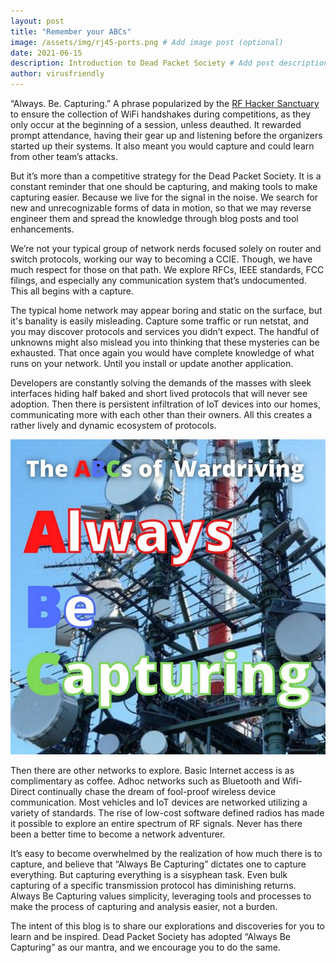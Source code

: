 ```yaml
---
layout: post
title: "Remember your ABCs"
image: /assets/img/rj45-ports.png # Add image post (optional)
date: 2021-06-15
description: Introduction to Dead Packet Society # Add post description (optional)
author: virusfriendly
---
```


“Always. Be. Capturing.” A phrase popularized by the [RF Hacker Sanctuary](https://wirelessvillage.ninja/) to ensure the collection of WiFi handshakes during competitions, as they only occur at the beginning of a session, unless deauthed. It rewarded prompt attendance, having their gear up and listening before the organizers started up their systems. It also meant you would capture and could learn from other team’s attacks.

But it’s more than a competitive strategy for the Dead Packet Society. It is a constant reminder that one should be capturing, and making tools to make capturing easier. Because we live for the signal in the noise. We search for new and unrecognizable forms of data in motion, so that we may reverse engineer them and spread the knowledge through blog posts and tool enhancements.

We’re not your typical group of network nerds focused solely on router and switch protocols, working our way to becoming a CCIE. Though, we have much respect for those on that path. We explore RFCs, IEEE standards, FCC filings, and especially any communication system that’s undocumented. This all begins with a capture.

The typical home network may appear boring and static on the surface, but it's banality is easily misleading. Capture some traffic or run netstat, and you may discover protocols and services you didn’t expect. The handful of unknowns might also mislead you into thinking that these mysteries can be exhausted. That once again you would have complete knowledge of what runs on your network. Until you install or update another application.

Developers are constantly solving the demands of the masses with sleek interfaces hiding half baked and short lived protocols that will never see adoption. Then there is persistent infiltration of IoT devices into our homes, communicating more with each other than their owners. All this creates a rather lively and dynamic ecosystem of protocols.

![Always. Be. Capturing.](/assets/img/ABCs.jpg)

Then there are other networks to explore. Basic Internet access is as complimentary as coffee. Adhoc networks such as Bluetooth and Wifi-Direct continually chase the dream of fool-proof wireless device communication. Most vehicles and IoT devices are networked utilizing a variety of standards. The rise of low-cost software defined radios has made it possible to explore an entire spectrum of RF signals. Never has there been a better time to become a network adventurer.

It’s easy to become overwhelmed by the realization of how much there is to capture, and believe that “Always Be Capturing” dictates one to capture everything. But capturing everything is a sisyphean task. Even bulk capturing of a specific transmission protocol has diminishing returns. Always Be Capturing values simplicity, leveraging tools and processes to make the process of capturing and analysis easier, not a burden.

The intent of this blog is to share our explorations and discoveries for you to learn and be inspired. Dead Packet Society has adopted “Always Be Capturing” as our mantra, and we encourage you to do the same.
